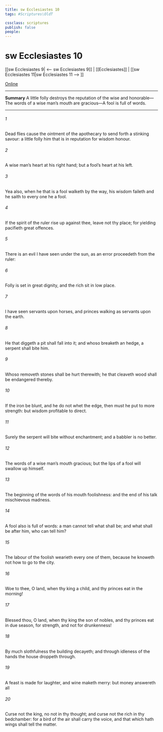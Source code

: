 ```yaml
---
title: sw Ecclesiastes 10
tags: #Scriptures\OldT

cssclass: scriptures
publish: false
people:
---
```


# sw Ecclesiastes 10
[[sw Ecclesiastes 9| <-- sw Ecclesiastes 9]] | [[Ecclesiastes]] | [[sw Ecclesiastes 11|sw Ecclesiastes 11 --> ]]

[Online](https://churchofjesuschrist.org/study/scriptures/ot/eccl/10?lang=eng)

---
__Summary__
A little folly destroys the reputation of the wise and honorable—The words of a wise man’s mouth are gracious—A fool is full of words.

---
###### 1 
Dead flies cause the ointment of the apothecary to send forth a stinking savour:  a little folly him that is in reputation for wisdom  honour.

###### 2 
A wise man’s heart  at his right hand; but a fool’s heart at his left.

###### 3 
Yea also, when he that is a fool walketh by the way, his wisdom faileth  and he saith to every one  he  a fool.

###### 4 
If the spirit of the ruler rise up against thee, leave not thy place; for yielding pacifieth great offences.

###### 5 
There is an evil  I have seen under the sun, as an error  proceedeth from the ruler:

###### 6 
Folly is set in great dignity, and the rich sit in low place.

###### 7 
I have seen servants upon horses, and princes walking as servants upon the earth.

###### 8 
He that diggeth a pit shall fall into it; and whoso breaketh an hedge, a serpent shall bite him.

###### 9 
Whoso removeth stones shall be hurt therewith;  he that cleaveth wood shall be endangered thereby.

###### 10 
If the iron be blunt, and he do not whet the edge, then must he put to more strength: but wisdom  profitable to direct.

###### 11 
Surely the serpent will bite without enchantment; and a babbler is no better.

###### 12 
The words of a wise man’s mouth  gracious; but the lips of a fool will swallow up himself.

###### 13 
The beginning of the words of his mouth  foolishness: and the end of his talk  mischievous madness.

###### 14 
A fool also is full of words: a man cannot tell what shall be; and what shall be after him, who can tell him?

###### 15 
The labour of the foolish wearieth every one of them, because he knoweth not how to go to the city.

###### 16 
Woe to thee, O land, when thy king  a child, and thy princes eat in the morning!

###### 17 
Blessed  thou, O land, when thy king  the son of nobles, and thy princes eat in due season, for strength, and not for drunkenness!

###### 18 
By much slothfulness the building decayeth; and through idleness of the hands the house droppeth through.

###### 19 
A feast is made for laughter, and wine maketh merry: but money answereth all 

###### 20 
Curse not the king, no not in thy thought; and curse not the rich in thy bedchamber: for a bird of the air shall carry the voice, and that which hath wings shall tell the matter.

